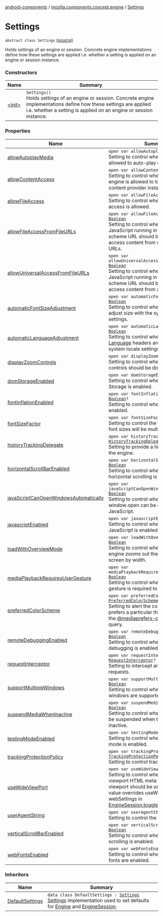 [android-components](../../index.md) / [mozilla.components.concept.engine](../index.md) / [Settings](./index.md)

# Settings

`abstract class Settings` [(source)](https://github.com/mozilla-mobile/android-components/blob/master/components/concept/engine/src/main/java/mozilla/components/concept/engine/Settings.kt#L19)

Holds settings of an engine or session. Concrete engine
implementations define how these settings are applied i.e.
whether a setting is applied on an engine or session instance.

### Constructors

| Name | Summary |
|---|---|
| [&lt;init&gt;](-init-.md) | `Settings()`<br>Holds settings of an engine or session. Concrete engine implementations define how these settings are applied i.e. whether a setting is applied on an engine or session instance. |

### Properties

| Name | Summary |
|---|---|
| [allowAutoplayMedia](allow-autoplay-media.md) | `open var allowAutoplayMedia: `[`Boolean`](https://kotlinlang.org/api/latest/jvm/stdlib/kotlin/-boolean/index.html)<br>Setting to control whether media is allowed to auto-play on page load. |
| [allowContentAccess](allow-content-access.md) | `open var allowContentAccess: `[`Boolean`](https://kotlinlang.org/api/latest/jvm/stdlib/kotlin/-boolean/index.html)<br>Setting to control whether or not the engine is allowed to load content from a content provider installed in the system. |
| [allowFileAccess](allow-file-access.md) | `open var allowFileAccess: `[`Boolean`](https://kotlinlang.org/api/latest/jvm/stdlib/kotlin/-boolean/index.html)<br>Setting to control whether or not file access is allowed. |
| [allowFileAccessFromFileURLs](allow-file-access-from-file-u-r-ls.md) | `open var allowFileAccessFromFileURLs: `[`Boolean`](https://kotlinlang.org/api/latest/jvm/stdlib/kotlin/-boolean/index.html)<br>Setting to control whether or not JavaScript running in the context of a file scheme URL should be allowed to access content from other file scheme URLs. |
| [allowUniversalAccessFromFileURLs](allow-universal-access-from-file-u-r-ls.md) | `open var allowUniversalAccessFromFileURLs: `[`Boolean`](https://kotlinlang.org/api/latest/jvm/stdlib/kotlin/-boolean/index.html)<br>Setting to control whether or not JavaScript running in the context of a file scheme URL should be allowed to access content from any origin. |
| [automaticFontSizeAdjustment](automatic-font-size-adjustment.md) | `open var automaticFontSizeAdjustment: `[`Boolean`](https://kotlinlang.org/api/latest/jvm/stdlib/kotlin/-boolean/index.html)<br>Setting to control whether the fonts adjust size with the system accessibility settings. |
| [automaticLanguageAdjustment](automatic-language-adjustment.md) | `open var automaticLanguageAdjustment: `[`Boolean`](https://kotlinlang.org/api/latest/jvm/stdlib/kotlin/-boolean/index.html)<br>Setting to control whether the [Accept-Language](#) headers are altered with system locale settings. |
| [displayZoomControls](display-zoom-controls.md) | `open var displayZoomControls: `[`Boolean`](https://kotlinlang.org/api/latest/jvm/stdlib/kotlin/-boolean/index.html)<br>Setting to control whether or not zoom controls should be displayed. |
| [domStorageEnabled](dom-storage-enabled.md) | `open var domStorageEnabled: `[`Boolean`](https://kotlinlang.org/api/latest/jvm/stdlib/kotlin/-boolean/index.html)<br>Setting to control whether or not DOM Storage is enabled. |
| [fontInflationEnabled](font-inflation-enabled.md) | `open var fontInflationEnabled: `[`Boolean`](https://kotlinlang.org/api/latest/jvm/stdlib/kotlin/-boolean/index.html)`?`<br>Setting to control whether font inflation is enabled. |
| [fontSizeFactor](font-size-factor.md) | `open var fontSizeFactor: `[`Float`](https://kotlinlang.org/api/latest/jvm/stdlib/kotlin/-float/index.html)`?`<br>Setting to control the font size factor. All font sizes will be multiplied by this factor. |
| [historyTrackingDelegate](history-tracking-delegate.md) | `open var historyTrackingDelegate: `[`HistoryTrackingDelegate`](../../mozilla.components.concept.engine.history/-history-tracking-delegate/index.md)`?`<br>Setting to provide a history delegate to the engine. |
| [horizontalScrollBarEnabled](horizontal-scroll-bar-enabled.md) | `open var horizontalScrollBarEnabled: `[`Boolean`](https://kotlinlang.org/api/latest/jvm/stdlib/kotlin/-boolean/index.html)<br>Setting to control whether or not horizontal scrolling is enabled. |
| [javaScriptCanOpenWindowsAutomatically](java-script-can-open-windows-automatically.md) | `open var javaScriptCanOpenWindowsAutomatically: `[`Boolean`](https://kotlinlang.org/api/latest/jvm/stdlib/kotlin/-boolean/index.html)<br>Setting to control whether or not window.open can be called from JavaScript. |
| [javascriptEnabled](javascript-enabled.md) | `open var javascriptEnabled: `[`Boolean`](https://kotlinlang.org/api/latest/jvm/stdlib/kotlin/-boolean/index.html)<br>Setting to control whether or not JavaScript is enabled. |
| [loadWithOverviewMode](load-with-overview-mode.md) | `open var loadWithOverviewMode: `[`Boolean`](https://kotlinlang.org/api/latest/jvm/stdlib/kotlin/-boolean/index.html)<br>Setting to control whether or not the engine zooms out the content to fit on screen by width. |
| [mediaPlaybackRequiresUserGesture](media-playback-requires-user-gesture.md) | `open var mediaPlaybackRequiresUserGesture: `[`Boolean`](https://kotlinlang.org/api/latest/jvm/stdlib/kotlin/-boolean/index.html)<br>Setting to control whether or not a user gesture is required to play media. |
| [preferredColorScheme](preferred-color-scheme.md) | `open var preferredColorScheme: `[`PreferredColorScheme`](../../mozilla.components.concept.engine.mediaquery/-preferred-color-scheme/index.md)<br>Setting to alert the content that the user prefers a particular theme. This affects the [@mediaprefers-color-scheme](#) query. |
| [remoteDebuggingEnabled](remote-debugging-enabled.md) | `open var remoteDebuggingEnabled: `[`Boolean`](https://kotlinlang.org/api/latest/jvm/stdlib/kotlin/-boolean/index.html)<br>Setting to control whether or not remote debugging is enabled. |
| [requestInterceptor](request-interceptor.md) | `open var requestInterceptor: `[`RequestInterceptor`](../../mozilla.components.concept.engine.request/-request-interceptor/index.md)`?`<br>Setting to intercept and override requests. |
| [supportMultipleWindows](support-multiple-windows.md) | `open var supportMultipleWindows: `[`Boolean`](https://kotlinlang.org/api/latest/jvm/stdlib/kotlin/-boolean/index.html)<br>Setting to control whether or not multiple windows are supported. |
| [suspendMediaWhenInactive](suspend-media-when-inactive.md) | `open var suspendMediaWhenInactive: `[`Boolean`](https://kotlinlang.org/api/latest/jvm/stdlib/kotlin/-boolean/index.html)<br>Setting to control whether media should be suspended when the session is inactive. |
| [testingModeEnabled](testing-mode-enabled.md) | `open var testingModeEnabled: `[`Boolean`](https://kotlinlang.org/api/latest/jvm/stdlib/kotlin/-boolean/index.html)<br>Setting to control whether or not testing mode is enabled. |
| [trackingProtectionPolicy](tracking-protection-policy.md) | `open var trackingProtectionPolicy: `[`TrackingProtectionPolicy`](../-engine-session/-tracking-protection-policy/index.md)`?`<br>Setting to control tracking protection. |
| [useWideViewPort](use-wide-view-port.md) | `open var useWideViewPort: `[`Boolean`](https://kotlinlang.org/api/latest/jvm/stdlib/kotlin/-boolean/index.html)`?`<br>Setting to control whether to support the viewport HTML meta tag or if a wide viewport should be used. If not null, this value overrides useWideViePort webSettings in [EngineSession.toggleDesktopMode](../-engine-session/toggle-desktop-mode.md). |
| [userAgentString](user-agent-string.md) | `open var userAgentString: `[`String`](https://kotlinlang.org/api/latest/jvm/stdlib/kotlin/-string/index.html)`?`<br>Setting to control the user agent string. |
| [verticalScrollBarEnabled](vertical-scroll-bar-enabled.md) | `open var verticalScrollBarEnabled: `[`Boolean`](https://kotlinlang.org/api/latest/jvm/stdlib/kotlin/-boolean/index.html)<br>Setting to control whether or not vertical scrolling is enabled. |
| [webFontsEnabled](web-fonts-enabled.md) | `open var webFontsEnabled: `[`Boolean`](https://kotlinlang.org/api/latest/jvm/stdlib/kotlin/-boolean/index.html)<br>Setting to control whether or not Web fonts are enabled. |

### Inheritors

| Name | Summary |
|---|---|
| [DefaultSettings](../-default-settings/index.md) | `data class DefaultSettings : `[`Settings`](./index.md)<br>[Settings](./index.md) implementation used to set defaults for [Engine](../-engine/index.md) and [EngineSession](../-engine-session/index.md). |
